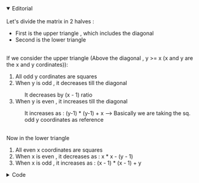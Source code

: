 <details open>
	<summary>Editorial</summary>
	<br>
	Let's divide the matrix in 2 halves :
	<br>
	<ul>
		<li>First is the upper triangle , which includes the diagonal</li>
		<li>Second is the lower triangle</li>
	</ul> 
	<br>
	If we consider the upper triangle (Above the diagonal , y >= x (x and y are the x and y cordinates)):
	<br>
	<ol>
		<li>All odd y cordinates are squares</li>
		<li>When y is odd , it decreases till the diagonal</li>
			<ul>It decreases by (x - 1) ratio</ul>
		<li>When y is even , it increases till the diagonal</li>
			<ul>It increases as : (y-1) * (y-1) + x --> Basically we are taking the sq. odd y coordinates as reference</ul>
	</ol>
	<br>
	Now in the lower triangle 
	<br>
	<ol>
		<li>All even x coordinates are squares</li>
		<li>When x is even , it decreases as : x * x - (y - 1)</li>
		<li>When x is odd , it increases as : (x - 1) * (x - 1) + y</li>
	</ol>

</details>

<details>
	<summary>Code</summary>

		/*    Author : Prakhar Rai    */
		#include<bits/stdc++.h>
		#define ll long long
		#define ld long double
		#define LB(x,num) lower_bound(x.begin(),x.end(),num) - x.begin()
		#define UB(x,num) upper_bound(x.begin(),x.end(),num) - x.begin()
		#define BS(x,num) binary_search(x.begin(),x.end(),num)
		#define pb push_back
		#define mp make_pair
		#define fs first
		#define sc second
		#define vci vector<int>
		#define vcll vector<ll>
		#define vcd vector<long double>
		#define line(x) sort(x.begin(),x.end())
		#define all(x) x.begin(),x.end()
		#define newl "\n"
		#define vc vector
		#define loop(i,a,b) for(int i = a; i < b; i++)
		#define lol(i,a,b) for(ll i = a; i < b; i++)
		#define lod(i,a,b) for(ld i = 0; i < b; i++)
		#define mod 1000000007
		#define read(v,n) lol(i,0,n) {ll x; cin >> x; v.pb(x);}
		#define run(a,x) for(auto x : a)
		#define yes "YES"
		#define no "NO"
		ll cnt;
		using namespace std;
		// ll dp[10000000];
		// memset(dp, -1, sizeof(dp));
		 
		void solve() {
			ll x, y;
			cin >> x >> y;
		 
			if (y >= x) {
				if (y & 1) {
					cout << (y * y - (x - 1)) << newl;
				} else {
					cout << ((y - 1) * (y - 1) + x) << newl;
				}
			} else {
				if (x & 1) {
					cout << ((x - 1) * (x - 1) + y) << newl;
				} else {
					cout << (x * x - (y - 1)) << newl;
				}
			}
		 
		}
		 
		// FILE WITH TEST CASE
		 
		void init() {
		#ifndef ONLINE_JUDGGE
			freopen("input.txt", "r", stdin);
			freopen("output.txt", "w", stdout);
		#endif
		}
		 
		int main() {
			// init();
			ios_base::sync_with_stdio(false); cin.tie(0);
			int t; cin >> t;
			while (t--)
				solve();
		}
		/* This is my journey and i shall endure the work to reach the top .*/

</details>
